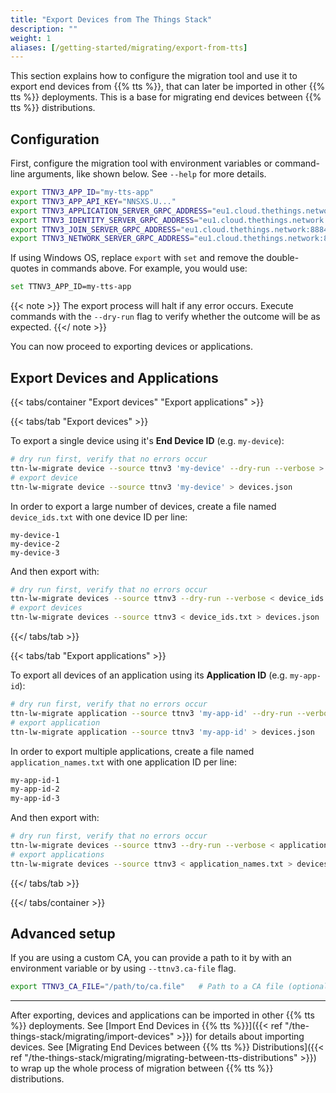```yaml
---
title: "Export Devices from The Things Stack"
description: ""
weight: 1
aliases: [/getting-started/migrating/export-from-tts]
---
```


This section explains how to configure the migration tool and use it to export end devices from {{% tts %}}, that can later be imported in other {{% tts %}} deployments. This is a base for migrating end devices between {{% tts %}} distributions.

<!--more-->

## Configuration

First, configure the migration tool with environment variables or command-line arguments, like shown below. See `--help` for more details.

```bash
export TTNV3_APP_ID="my-tts-app"                                                  # TTS App ID
export TTNV3_APP_API_KEY="NNSXS.U..."                                             # TTS App API Key (needs `device` permissions)
export TTNV3_APPLICATION_SERVER_GRPC_ADDRESS="eu1.cloud.thethings.network:8884"   # TTS Application Server URL Address
export TTNV3_IDENTITY_SERVER_GRPC_ADDRESS="eu1.cloud.thethings.network:8884"      # TTS Identity Server URL Address
export TTNV3_JOIN_SERVER_GRPC_ADDRESS="eu1.cloud.thethings.network:8884"          # TTS Join Server URL Address
export TTNV3_NETWORK_SERVER_GRPC_ADDRESS="eu1.cloud.thethings.network:8884"       # TTS Network Server URL Address
```

If using Windows OS, replace `export` with `set` and remove the double-quotes in commands above. For example, you would use:

```bash
set TTNV3_APP_ID=my-tts-app
```

{{< note >}} The export process will halt if any error occurs. Execute commands with the `--dry-run` flag to verify whether the outcome will be as expected. {{</ note >}}

You can now proceed to exporting devices or applications.

## Export Devices and Applications

{{< tabs/container "Export devices" "Export applications" >}}

{{< tabs/tab "Export devices" >}}

To export a single device using it's **End Device ID** (e.g. `my-device`):

```bash
# dry run first, verify that no errors occur
ttn-lw-migrate device --source ttnv3 'my-device' --dry-run --verbose > devices.json
# export device
ttn-lw-migrate device --source ttnv3 'my-device' > devices.json
```

In order to export a large number of devices, create a file named `device_ids.txt` with one device ID per line:

```
my-device-1
my-device-2
my-device-3
```

And then export with:

```bash
# dry run first, verify that no errors occur
ttn-lw-migrate devices --source ttnv3 --dry-run --verbose < device_ids.txt > devices.json
# export devices
ttn-lw-migrate devices --source ttnv3 < device_ids.txt > devices.json
```

{{</ tabs/tab >}}

{{< tabs/tab "Export applications" >}}

To export all devices of an application using its **Application ID** (e.g. `my-app-id`):

```bash
# dry run first, verify that no errors occur
ttn-lw-migrate application --source ttnv3 'my-app-id' --dry-run --verbose > devices.json
# export application
ttn-lw-migrate application --source ttnv3 'my-app-id' > devices.json
```

In order to export multiple applications, create a file named `application_names.txt` with one application ID per line:

```bash
my-app-id-1
my-app-id-2
my-app-id-3
```

And then export with:

```bash
# dry run first, verify that no errors occur
ttn-lw-migrate devices --source ttnv3 --dry-run --verbose < application_names.txt > devices.json
# export applications
ttn-lw-migrate devices --source ttnv3 < application_names.txt > devices.json
```

{{</ tabs/tab >}}

{{</ tabs/container >}}

## Advanced setup

If you are using a custom CA, you can provide a path to it by with an environment variable or by using `--ttnv3.ca-file` flag.

```bash
export TTNV3_CA_FILE="/path/to/ca.file"   # Path to a CA file (optional)
```

---

After exporting, devices and applications can be imported in other {{% tts %}} deployments. See [Import End Devices in {{% tts %}}]({{< ref "/the-things-stack/migrating/import-devices" >}}) for details about importing devices. See [Migrating End Devices between {{% tts %}} Distributions]({{< ref "/the-things-stack/migrating/migrating-between-tts-distributions" >}}) to wrap up the whole process of migration between {{% tts %}} distributions.
